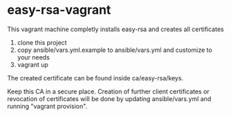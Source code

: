 # easy-rsa-vagrant

This vagrant machine completly installs easy-rsa and creates all certificates

1. clone this project
2. copy ansible/vars.yml.example to ansible/vars.yml and customize to your needs
3. vagrant up

The created certificate can be found inside ca/easy-rsa/keys.

Keep this CA in a secure place. Creation of further client certificates or revocation of certificates will be done by updating ansible/vars.yml and running "vagrant provision".
